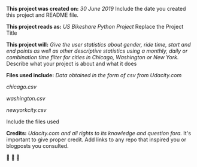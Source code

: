 **This project was created on:**
*30 June 2019*
Include the date you created this project and README file.

**This project reads as:**
*US Bikeshare Python Project*
Replace the Project Title

**This project will:**
*Give the user statistics about gender, ride time, start and end points as well as other descriptive statistics using a monthly, daily or combination time filter for cities in Chicago, Washington or New York.*
Describe what your project is about and what it does

**Files used include:**
*Data obtained in the form of csv from Udacity.com*

*chicago.csv*

*washington.csv*

*newyorkcity.csv*

Include the files used

**Credits:**
*Udacity.com and all rights to its knowledge and question fora.*
It's important to give proper credit. Add links to any repo that inspired you or blogposts you consulted.

:metal: :metal: :metal:
